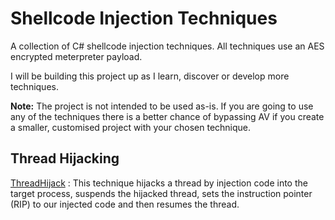 # Shellcode Injection Techniques
A collection of C# shellcode injection techniques. All techniques use an AES encrypted meterpreter payload.

I will be building this project up as I learn, discover or develop more techniques.

**Note:** The project is not intended to be used as-is. If you are going to use any of the techniques there is a better chance of bypassing AV if you create a smaller, customised project with your chosen technique.

## Thread Hijacking
[ThreadHijack](https://github.com/plackyhacker/Shellcode-Injection-Techniques/blob/master/ShellcodeInjectionTechniques/Techniques/ThreadHijack.cs) : This technique hijacks a thread by injection code into the target process, suspends the hijacked thread, sets the instruction pointer (RIP) to our injected code and then resumes the thread.
